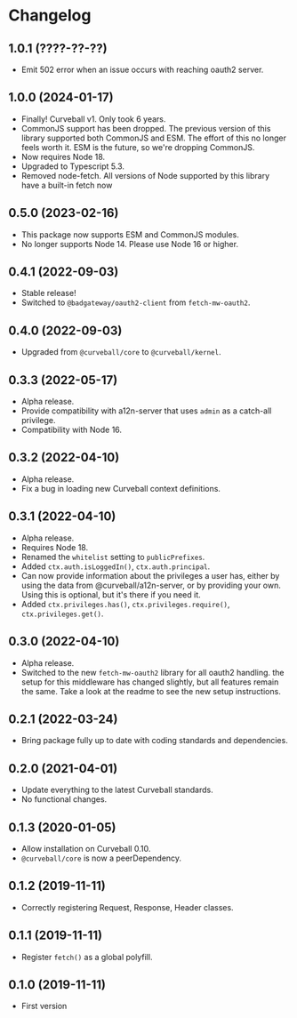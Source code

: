 Changelog
=========

1.0.1 (????-??-??)
------------------

* Emit 502 error when an issue occurs with reaching oauth2 server.


1.0.0 (2024-01-17)
------------------

* Finally! Curveball v1. Only took 6 years.
* CommonJS support has been dropped. The previous version of this library
  supported both CommonJS and ESM. The effort of this no longer feels worth it.
  ESM is the future, so we're dropping CommonJS.
* Now requires Node 18.
* Upgraded to Typescript 5.3.
* Removed node-fetch. All versions of Node supported by this library have a
  built-in fetch now


0.5.0 (2023-02-16)
------------------

* This package now supports ESM and CommonJS modules.
* No longer supports Node 14. Please use Node 16 or higher.


0.4.1 (2022-09-03)
------------------

* Stable release!
* Switched to `@badgateway/oauth2-client` from `fetch-mw-oauth2`.


0.4.0 (2022-09-03)
------------------

* Upgraded from `@curveball/core` to `@curveball/kernel`.


0.3.3 (2022-05-17)
------------------

* Alpha release.
* Provide compatibility with a12n-server that uses `admin` as a catch-all
  privilege.
* Compatibility with Node 16.


0.3.2 (2022-04-10)
------------------

* Alpha release.
* Fix a bug in loading new Curveball context definitions.


0.3.1 (2022-04-10)
------------------

* Alpha release.
* Requires Node 18.
* Renamed the `whitelist` setting to `publicPrefixes`.
* Added `ctx.auth.isLoggedIn()`, `ctx.auth.principal`.
* Can now provide information about the privileges a user has, either by using
  the data from @curveball/a12n-server, or by providing your own. Using this is
  optional, but it's there if you need it.
* Added `ctx.privileges.has()`, `ctx.privileges.require()`,
  `ctx.privileges.get()`.


0.3.0 (2022-04-10)
------------------

* Alpha release.
* Switched to the new `fetch-mw-oauth2` library for all oauth2 handling. the
  setup for this middleware has changed slightly, but all features remain the
  same. Take a look at the readme to see the new setup instructions.


0.2.1 (2022-03-24)
------------------

* Bring package fully up to date with coding standards and dependencies.


0.2.0 (2021-04-01)
------------------

* Update everything to the latest Curveball standards.
* No functional changes.


0.1.3 (2020-01-05)
------------------

* Allow installation on Curveball 0.10.
* `@curveball/core` is now a peerDependency.


0.1.2 (2019-11-11)
------------------

* Correctly registering Request, Response, Header classes.


0.1.1 (2019-11-11)
------------------

* Register `fetch()` as a global polyfill.


0.1.0 (2019-11-11)
------------------

* First version
